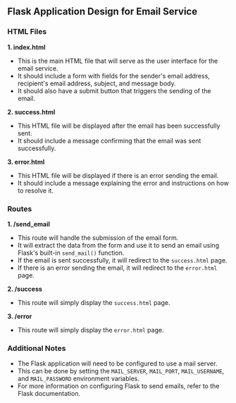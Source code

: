  ## **Flask Application Design for Email Service**

### **HTML Files**

**1. index.html**
- This is the main HTML file that will serve as the user interface for the email service.
- It should include a form with fields for the sender's email address, recipient's email address, subject, and message body.
- It should also have a submit button that triggers the sending of the email.

**2. success.html**
- This HTML file will be displayed after the email has been successfully sent.
- It should include a message confirming that the email was sent successfully.

**3. error.html**
- This HTML file will be displayed if there is an error sending the email.
- It should include a message explaining the error and instructions on how to resolve it.

### **Routes**

**1. /send_email**
- This route will handle the submission of the email form.
- It will extract the data from the form and use it to send an email using Flask's built-in `send_mail()` function.
- If the email is sent successfully, it will redirect to the `success.html` page.
- If there is an error sending the email, it will redirect to the `error.html` page.

**2. /success**
- This route will simply display the `success.html` page.

**3. /error**
- This route will simply display the `error.html` page.

### **Additional Notes**

- The Flask application will need to be configured to use a mail server.
- This can be done by setting the `MAIL_SERVER`, `MAIL_PORT`, `MAIL_USERNAME`, and `MAIL_PASSWORD` environment variables.
- For more information on configuring Flask to send emails, refer to the Flask documentation.